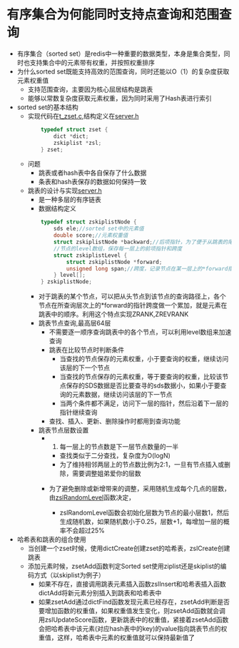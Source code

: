 # 有序集合为何能同时支持点查询和范围查询
* 有序集合（sorted set）是redis中一种重要的数据类型，本身是集合类型，同时也支持集合中的元素带有权重，并按照权重排序
* 为什么sorted set既能支持高效的范围查询，同时还能以O（1）的复杂度获取元素权重值
  * 支持范围查询，主要因为核心屈居结构是跳表
  * 能够以常数复杂度获取元素权重，因为同时采用了Hash表进行索引
* sorted set的基本结构
  * 实现代码在[t_zset.c](../../../src/t_zset.c),结构定义在[server.h](../../../src/server.h)
    ```c
        typedef struct zset {
            dict *dict;
            zskiplist *zsl;
        } zset; 
    ```
  * 问题
    * 跳表或者hash表中各自保存了什么数据
    * 条表和hash表保存的数据如何保持一致
  * 跳表的设计与实现[server.h](../../../src/server.h)
    * 是一种多层的有序链表
    * 数据结构定义
    ```c
        typedef struct zskiplistNode {
            sds ele;//sorted set中的元素值
            double score;//元素权重值
            struct zskiplistNode *backward;//后项指针，为了便于从跳表的尾节点进行倒序查找，指向该节点的前一个节点
            //节点的level数组，保存每一层上的前项指针和跨度
            struct zskiplistLevel {
                struct zskiplistNode *forward;
                unsigned long span;//跨度，记录节点在某一层上的*forward指针和该指针指向的节点之间，跨越了level0上的几个节点
            } level[];
        } zskiplistNode;
    ```
    * 对于跳表的某个节点，可以把从头节点到该节点的查询路径上，各个节点在所查询层次上的*forward的指针跨度做一个累加，就是元素在跳表中的顺序。利用这个特点实现ZRANK,ZREVRANK
    * 跳表节点查询,最高层64层
      * 不需要逐一顺序查询跳表中的各个节点，可以利用level数组来加速查询
      * 跳表在比较节点时判断条件
        * 当查找的节点保存的元素权重，小于要查询的权重，继续访问该层的下一个节点
        * 当查找的节点保存的元素权重，等于要查询的权重，比较该节点保存的SDS数据是否比要查寻的sds数据小，如果小于要查询的元素数据，继续访问该层的下一节点
        * 当两个条件都不满足，访问下一层的指针，然后沿着下一层的指针继续查询
      * 查找、插入、更新、删除操作时都用到查询功能
    * 跳表节点层数设置  
      * 1. 每一层上的节点数是下一层节点数量的一半
        * 查找类似于二分查找，复杂度为O(logN)
        * 为了维持相邻两层上的节点数比例为2:1，一旦有节点插入或删除，需要调整姐弟爱你的层数

      * 为了避免删除或新增带来的调整，采用随机生成每个几点的层数，由[zslRandomLevel](../../../src/t_zset.c)函数决定，
        * zslRandomLevel函数会初始化层数为节点的最小层数1，然后生成随机数，如果随机数小于0.25，层数+1，每增加一层的概率不会超过25%
* 哈希表和跳表的组合使用
  * 当创建一个zset时候，使用dictCreate创建zset的哈希表，zslCreate创建跳表
  * 添加元素时候，zsetAdd函数判定Sorted set使用ziplist还是skiplist的编码方式（以skiplist为例子）
    * 如果不存在，直接调用跳表元素插入函数zslInsert和哈希表插入函数dictAdd将新元素分别插入到跳表和哈希表中
    * 如果zsetAdd通过dictFind函数发现元素已经存在，zsetAdd判断是否要增加函数的权重值，如果权重值发生变化，则zsetAdd函数就会调用zslUpdateScore函数，更新跳表中的权重值，紧接着zsetAdd函数会把哈希表中该元素(对应hash表中的key)的value指向跳表节点的权重值，这样，哈希表中元素的权重值就可以保持最新值了

